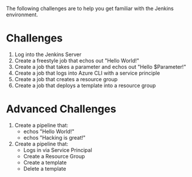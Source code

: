 The following challenges are to help you get familiar with the Jenkins environment.

# Challenges
1. Log into the Jenkins Server
2. Create a freestyle job that echos out "Hello World!"
3. Create a job that takes a parameter and echos out "Hello $Parameter!"
4. Create a job that logs into Azure CLI with a service principle
5. Create a job that creates a resource group
6. Create a job that deploys a template into a resource group


# Advanced Challenges
1. Create a pipeline that:
    * echos "Hello World!"
    * echos "Hacking is great!"
2. Create a pipeline that:
   * Logs in via Service Principal
   * Create a Resource Group
   * Create a template
   * Delete a template